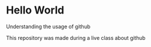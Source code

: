 # Hello World
 Understanding the usage of github

 This repository was made during a live class about github
